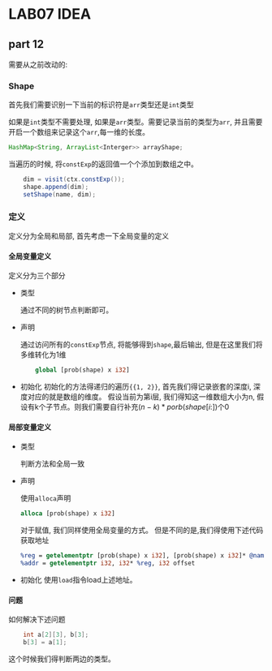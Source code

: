 # LAB07 IDEA

## part 12

需要从之前改动的:

### Shape

首先我们需要识别一下当前的标识符是`arr`类型还是`int`类型

如果是`int`类型不需要处理, 如果是`arr`类型。需要记录当前的类型为`arr`, 并且需要开启一个数组来记录这个`arr`,每一维的长度。


```java
HashMap<String, ArrayList<Interger>> arrayShape;
```

当遍历的时候, 将`constExp`的返回值一个个添加到数组之中。

```java
    dim = visit(ctx.constExp());
    shape.append(dim);
    setShape(name, dim);
```

### 定义

定义分为全局和局部, 首先考虑一下全局变量的定义

#### 全局变量定义

定义分为三个部分

- 类型

    通过不同的树节点判断即可。

- 声明

    通过访问所有的`constExp`节点, 将能够得到`shape`,最后输出, 但是在这里我们将多维转化为1维
    ```llvm
        global [prob(shape) x i32]
    ```

- 初始化
    初始化的方法得递归的遍历`{{1, 2}}`, 首先我们得记录嵌套的深度i, 深度对应的就是数组的维度。
    假设当前为第i层, 我们得知这一维数组大小为n, 假设有k个子节点。则我们需要自行补充$(n-k)*porb(shape[i:])$个0

#### 局部变量定义

- 类型
    
    判断方法和全局一致

- 声明

    使用`alloca`声明
    ```llvm
    alloca [prob(shape) x i32]
    ```

    对于赋值, 我们同样使用全局变量的方式。 但是不同的是,我们得使用下述代码获取地址
    ```llvm
    %reg = getelementptr [prob(shape) x i32], [prob(shape) x i32]* @name, i32 0, i32 0
    %addr = getelementptr i32, i32* %reg, i32 offset
    ```

- 初始化
    使用`load`指令load上述地址。

#### 问题

如何解决下述问题
```c
    int a[2][3], b[3];
    b[3] = a[1];
```

这个时候我们得判断两边的类型。